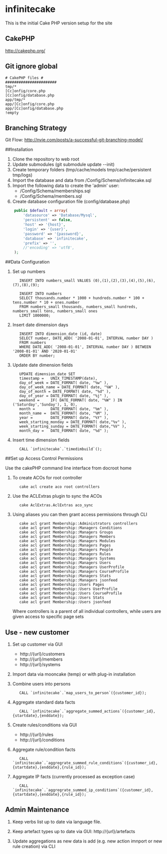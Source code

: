 infinitecake
============

This is the initial Cake PHP version setup for the site

## CakePHP

http://cakephp.org/

## Git ignore global ##

```
# CakePHP files #
#######################
tmp/*
[Cc]onfig/core.php
[Cc]onfig/database.php
app/tmp/*
app/[Cc]onfig/core.php
app/[Cc]onfig/database.php
!empty
```

## Branching Strategy

Git Flow: http://nvie.com/posts/a-successful-git-branching-model/

##Installation

1. Clone the repository to web root
2. Update submodules (git submodule update --init)
3. Create temporary folders (tmp/cache/models tmp/cache/persistent tmp/logs)
4. Import the database and data from /Config/Schema/infinitecake.sql
5. Import the following data to create the 'admin' user:
   * /Config/Schema/memberships.sql
   * /Config/Schema/members.sql
6. Create database configuration file (config/database.php)

```php
    public $default = array(
		'datasource' => 'Database/Mysql',
		'persistent' => false,
		'host' => '{host}',
		'login' => '{user}',
		'password' => '{password}',
		'database' => 'infinitecake',
		'prefix' => '',
		//'encoding' => 'utf8',
	);
```

##Data Configuration

1. Set up numbers
   
   ```mysql
      INSERT INTO numbers_small VALUES (0),(1),(2),(3),(4),(5),(6),(7),(8),(9);
      
      INSERT INTO numbers
      SELECT thousands.number * 1000 + hundreds.number * 100 + tens.number * 10 + ones.number
      FROM numbers_small thousands, numbers_small hundreds, numbers_small tens, numbers_small ones
      LIMIT 1000000;
   ```

2. Insert date dimension days
   
   ```mysql
      INSERT INTO dimension_date (id, date)
      SELECT number, DATE_ADD( '2008-01-01', INTERVAL number DAY )
      FROM numbers
      WHERE DATE_ADD( '2008-01-01', INTERVAL number DAY ) BETWEEN '2008-01-01' AND '2020-01-01'
      ORDER BY number;
   ```

3. Update date dimension fields

   ```mysql
      UPDATE dimension_date SET
      timestamp =   UNIX_TIMESTAMP(date),
      day_of_week = DATE_FORMAT( date, "%w" ), 
      day_of_week_name = DATE_FORMAT( date, "%W" ),
      day_of_month = DATE_FORMAT( date, "%d" ),
      day_of_year = DATE_FORMAT( date, "%j" ),
      weekend =     IF( DATE_FORMAT( date, "%W" ) IN ('Saturday','Sunday'), 1, 0),
      month =       DATE_FORMAT( date, "%m" ),
      month_name =  DATE_FORMAT( date, "%M" ),
      year =        DATE_FORMAT( date, "%Y" ),
      week_starting_monday = DATE_FORMAT( date,"%v" ),
      week_starting_sunday = DATE_FORMAT( date,"%V" ),
      month_day =   DATE_FORMAT( date, "%d" );
   ```
   
3. Insert time dimension fields

   ```mysql
      CALL `infinitecake`.`timedimbuild`();
   ```

##Set up Access Control Permissions

Use the cakePHP command line interface from docroot home

1. To create ACOs for root controller 

   ```cli
      cake acl create aco root controllers
   ```
   
2. Use the ACLExtras plugin to sync the ACOs
   
   ```cli
      cake AclExtras.AclExtras aco_sync
   ```

3. Using aliases you can then grant access permissions through CLI

   ```cli
      cake acl grant Membership::Administrators controllers
      cake acl grant Membership::Managers Conditions
      cake acl grant Membership::Managers Groups
      cake acl grant Membership::Managers Members
      cake acl grant Membership::Managers Modules
      cake acl grant Membership::Managers Pages
      cake acl grant Membership::Managers People
      cake acl grant Membership::Managers Rules
      cake acl grant Membership::Managers Systems
      cake acl grant Membership::Managers Users
      cake acl grant Membership::Managers UserProfile
      cake acl grant Membership::Managers CourseProfile
      cake acl grant Membership::Managers Stats
      cake acl grant Membership::Managers jsonfeed
      cake acl grant Membership::Users Pages
      cake acl grant Membership::Users UserProfile
      cake acl grant Membership::Users CourseProfile
      cake acl grant Membership::Users Stats
      cake acl grant Membership::Users jsonfeed
   ```
   
   Where controllers is a parent of all individual controllers, while users are given access to specific page sets

## Use - new customer

1. Set up customer via GUI

   * http://{url}/customers
   * http://{url}/members
   * http://{url}/systems

2. Import data via mooncake (temp) or with plug-in installation

3. Combine users into persons 

   ```mysql
      CALL `infinitecake`.`map_users_to_person`({customer_id});
   ```
   
4. Aggregate standard data facts

   ```mysql
      CALL `infinitecake`.`aggregate_summed_actions`({customer_id},{startdate},{enddate});
   ```

5. Create rules/conditions via GUI

   * http://{url}/rules
   * http://{url}/conditions
 
6. Aggregate rule/condition facts

   ```mysql
      CALL `infinitecake`.`aggregrate_summed_rule_conditions`({customer_id},{startdate},{enddate},{rule_id});
   ```

7. Aggregate IP facts (currently processed as exception case)

   ```mysql
      CALL `infinitecake`.`aggregrate_summed_ip_conditions`({customer_id},{startdate},{enddate},{rule_id});
   ```

## Admin Maintenance

1. Keep verbs list up to date via language file.

2. Keep artefact types up to date via GUI: http://{url}/artefacts

3. Update aggregations as new data is add (e.g. new action imnport or new rule creation) via CLI
